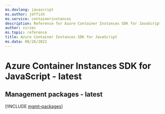 ```yaml
---
ms.devlang: javascript
ms.author: jeffish
ms.service: containerinstances
description: Reference for Azure Container Instances SDK for JavaScript
author: xirzec
ms.topic: reference
title: Azure Container Instances SDK for JavaScript
ms.data: 08/26/2022
---
```

# Azure Container Instances SDK for JavaScript - latest

## Management packages - latest
[!INCLUDE [mgmt-packages](container-instances-mgmt-index.md)]
